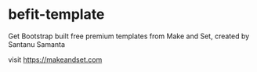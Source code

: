 # befit-template

Get Bootstrap built free premium templates from Make and Set, created by Santanu Samanta

visit https://makeandset.com
